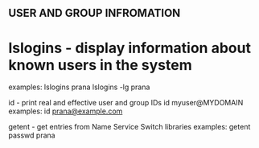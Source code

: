 ## USER AND GROUP INFROMATION

# lslogins - display information about known users in the system
  examples: lslogins prana
  lslogins -lg prana

id - print real and effective user and group IDs
id myuser@MYDOMAIN
examples: id prana@example.com

getent - get entries from Name Service Switch libraries
examples: getent passwd prana


